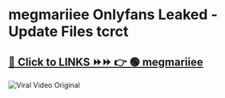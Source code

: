 
 # megmariiee Onlyfans Leaked - Update Files tcrct

## <h2><a href="https://clipsfans.com/megmariiee&ref=git">🔗 Click to LINKS ⏩⏩ 👉 🟢 megmariiee </a></h2>

<a href="https://clipsfans.com/megmariiee&ref=git" rel="nofollow" data-target="animated-image.originalLink"><img src="https://i.ibb.co.com/xMMVF88/686577567.gif" alt="Viral Video Original" style="max-width: 100%; display: inline-block;" data-target="animated-image.originalImage"></a>

